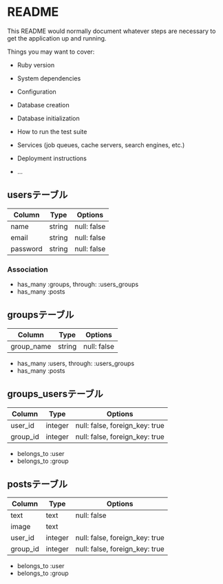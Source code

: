# README

This README would normally document whatever steps are necessary to get the
application up and running.

Things you may want to cover:

* Ruby version

* System dependencies

* Configuration

* Database creation

* Database initialization

* How to run the test suite

* Services (job queues, cache servers, search engines, etc.)

* Deployment instructions

* ...
## usersテーブル
|Column|Type|Options|
|------|----|-------|
|name|string|null: false|
|email|string|null: false|
|password|string|null: false|
### Association
- has_many  :groups,  through:  :users_groups
- has_many  :posts

## groupsテーブル
|Column|Type|Options|
|------|----|-------|
|group_name|string|null: false|
- has_many  :users,  through:  :users_groups
- has_many  :posts

## groups_usersテーブル
|Column|Type|Options|
|------|----|-------|
|user_id|integer|null: false, foreign_key: true|
|group_id|integer|null: false, foreign_key: true|
- belongs_to :user
- belongs_to :group


## postsテーブル
|Column|Type|Options|
|------|----|-------|
|text|text|null: false|
|image|text||
|user_id|integer|null: false, foreign_key: true|
|group_id|integer|null: false, foreign_key: true|
- belongs_to :user
- belongs_to :group

